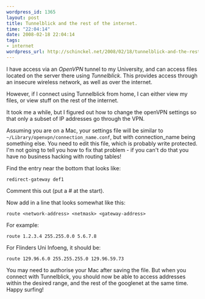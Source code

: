 ```yaml
--- 
wordpress_id: 1365
layout: post
title: Tunnelblick and the rest of the internet.
time: "22:04:14"
date: 2008-02-18 22:04:14
tags: 
- internet
wordpress_url: http://schinckel.net/2008/02/18/tunnelblick-and-the-rest-of-the-internet/
---
```

I have access via an _OpenVPN_ tunnel to my University, and can access files located on the server there using _Tunnelblick_. This provides access through an insecure wireless network, as well as over the internet.

However, if I connect using Tunnelblick from home, I can either view my files, or view stuff on the rest of the internet.

It took me a while, but I figured out how to change the openVPN settings so that only a subset of IP addresses go through the VPN.

Assuming you are on a Mac, your settings file will be similar to `~/Library/openvpn/connection_name.conf`, but with connection_name being something else. You need to edit this file, which is probably write protected. I'm not going to tell you how to fix that problem - if you can't do that you have no business hacking with routing tables!

Find the entry near the bottom that looks like:

`redirect-gateway def1`  


Comment this out (put a # at the start).

Now add in a line that looks somewhat like this:

`route <network-address> <netmask> <gateway-address>`  


For example:

`route 1.2.3.4 255.255.0.0 5.6.7.8`  


For Flinders Uni Infoeng, it should be:

`route 129.96.6.0 255.255.255.0 129.96.59.73`  


You may need to authorise your Mac after saving the file. But when you connect with Tunnelblick, you should now be able to access addresses within the desired range, and the rest of the googlenet at the same time. Happy surfing!
